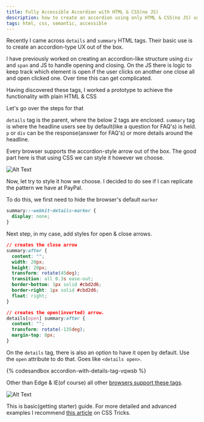 ```yaml
---
title: Fully Accessible Accordion with HTML & CSS(no JS)
description: how to create an accordion using only HTML & CSS(no JS) using semantic markup
tags: html, css, semantic, accessible
---
```


Recently I came across `details` and `summary` HTML tags. Their basic use is to create an accordion-type UX out of the box.

I have previously worked on creating an accordion-like structure using `div` and `span` and JS to handle opening and closing. On the JS there is logic to keep track which element is open if the user clicks on another one close all and open clicked one. Over time this can get complicated.

Having discovered these tags, I worked a prototype to achieve the functionality with plain HTML & CSS

Let's go over the steps for that

`details` tag is the parent, where the below 2 tags are enclosed.
`summary` tag is where the headline users see by default(like a question for FAQ's) is held.
`p` or `div` can be the response(answer for FAQ's) or more details around the headline.

Every browser supports the accordion-style arrow out of the box. The good part here is that using CSS we can style it however we choose.

![Alt Text](https://thepracticaldev.s3.amazonaws.com/i/ovmpr3bdtauaizikgt6u.png)

Now, let try to style it how we choose. I decided to do see if I can replicate the pattern we have at PayPal.

To do this, we first need to hide the browser's default `marker`

```css
summary::-webkit-details-marker {
  display: none;
}
```

Next step, in my case, add styles for open & close arrows.

```css
// creates the close arrow
summary:after {
  content: "";
  width: 20px;
  height: 20px;
  transform: rotate(45deg);
  transition: all 0.3s ease-out;
  border-bottom: 1px solid #cbd2d6;
  border-right: 1px solid #cbd2d6;
  float: right;
}

// creates the open(inverted) arrow.
details[open] summary:after {
  content: "";
  transform: rotate(-135deg);
  margin-top: 8px;
}
```


On the `details` tag, there is also an option to have it open by default. Use the `open` attribute to do that. Goes like `<details open>`.

{% codesandbox accordion-with-details-tag-vqwsb %}

Other than Edge & IE(of course) all other [browsers support these tags](https://caniuse.com/#search=details).

![Alt Text](https://thepracticaldev.s3.amazonaws.com/i/4rybcsci0hoiks60blwd.png)

This is basic(getting starter) guide. For more detailed and advanced examples I recommend [this article](https://css-tricks.com/quick-reminder-that-details-summary-is-the-easiest-way-ever-to-make-an-accordion/) on CSS Tricks.
